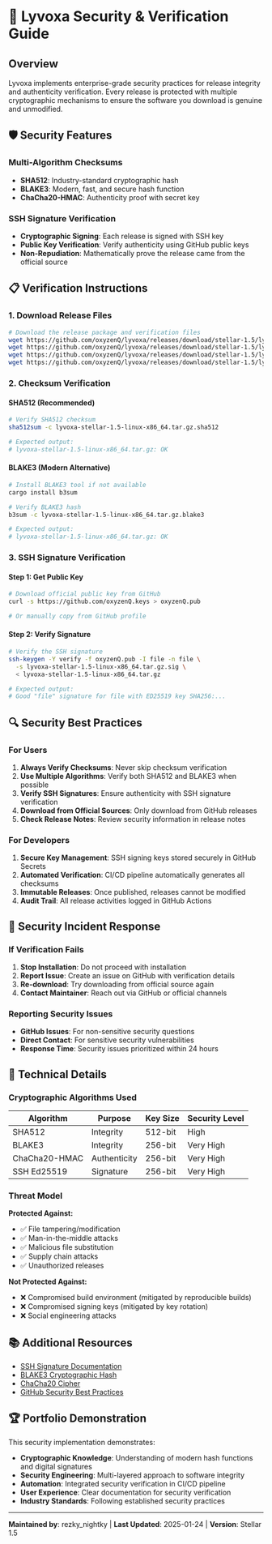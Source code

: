 # 🔐 Lyvoxa Security & Verification Guide

## Overview

Lyvoxa implements enterprise-grade security practices for release integrity and authenticity verification. Every release is protected with multiple cryptographic mechanisms to ensure the software you download is genuine and unmodified.

## 🛡️ Security Features

### Multi-Algorithm Checksums
- **SHA512**: Industry-standard cryptographic hash
- **BLAKE3**: Modern, fast, and secure hash function
- **ChaCha20-HMAC**: Authenticity proof with secret key

### SSH Signature Verification
- **Cryptographic Signing**: Each release is signed with SSH key
- **Public Key Verification**: Verify authenticity using GitHub public keys
- **Non-Repudiation**: Mathematically prove the release came from the official source

## 📋 Verification Instructions

### 1. Download Release Files

```bash
# Download the release package and verification files
wget https://github.com/oxyzenQ/lyvoxa/releases/download/stellar-1.5/lyvoxa-stellar-1.5-linux-x86_64.tar.gz
wget https://github.com/oxyzenQ/lyvoxa/releases/download/stellar-1.5/lyvoxa-stellar-1.5-linux-x86_64.tar.gz.sha512
wget https://github.com/oxyzenQ/lyvoxa/releases/download/stellar-1.5/lyvoxa-stellar-1.5-linux-x86_64.tar.gz.blake3
wget https://github.com/oxyzenQ/lyvoxa/releases/download/stellar-1.5/lyvoxa-stellar-1.5-linux-x86_64.tar.gz.sig
```

### 2. Checksum Verification

#### SHA512 (Recommended)
```bash
# Verify SHA512 checksum
sha512sum -c lyvoxa-stellar-1.5-linux-x86_64.tar.gz.sha512

# Expected output:
# lyvoxa-stellar-1.5-linux-x86_64.tar.gz: OK
```

#### BLAKE3 (Modern Alternative)
```bash
# Install BLAKE3 tool if not available
cargo install b3sum

# Verify BLAKE3 hash
b3sum -c lyvoxa-stellar-1.5-linux-x86_64.tar.gz.blake3

# Expected output:
# lyvoxa-stellar-1.5-linux-x86_64.tar.gz: OK
```

### 3. SSH Signature Verification

#### Step 1: Get Public Key
```bash
# Download official public key from GitHub
curl -s https://github.com/oxyzenQ.keys > oxyzenQ.pub

# Or manually copy from GitHub profile
```

#### Step 2: Verify Signature
```bash
# Verify the SSH signature
ssh-keygen -Y verify -f oxyzenQ.pub -I file -n file \
  -s lyvoxa-stellar-1.5-linux-x86_64.tar.gz.sig \
  < lyvoxa-stellar-1.5-linux-x86_64.tar.gz

# Expected output:
# Good "file" signature for file with ED25519 key SHA256:...
```

## 🔍 Security Best Practices

### For Users

1. **Always Verify Checksums**: Never skip checksum verification
2. **Use Multiple Algorithms**: Verify both SHA512 and BLAKE3 when possible
3. **Verify SSH Signatures**: Ensure authenticity with SSH signature verification
4. **Download from Official Sources**: Only download from GitHub releases
5. **Check Release Notes**: Review security information in release notes

### For Developers

1. **Secure Key Management**: SSH signing keys stored securely in GitHub Secrets
2. **Automated Verification**: CI/CD pipeline automatically generates all checksums
3. **Immutable Releases**: Once published, releases cannot be modified
4. **Audit Trail**: All release activities logged in GitHub Actions

## 🚨 Security Incident Response

### If Verification Fails

1. **Stop Installation**: Do not proceed with installation
2. **Report Issue**: Create an issue on GitHub with verification details
3. **Re-download**: Try downloading from official source again
4. **Contact Maintainer**: Reach out via GitHub or official channels

### Reporting Security Issues

- **GitHub Issues**: For non-sensitive security questions
- **Direct Contact**: For sensitive security vulnerabilities
- **Response Time**: Security issues prioritized within 24 hours

## 🔐 Technical Details

### Cryptographic Algorithms Used

| Algorithm | Purpose | Key Size | Security Level |
|-----------|---------|----------|----------------|
| SHA512 | Integrity | 512-bit | High |
| BLAKE3 | Integrity | 256-bit | Very High |
| ChaCha20-HMAC | Authenticity | 256-bit | Very High |
| SSH Ed25519 | Signature | 256-bit | Very High |

### Threat Model

**Protected Against:**
- ✅ File tampering/modification
- ✅ Man-in-the-middle attacks
- ✅ Malicious file substitution
- ✅ Supply chain attacks
- ✅ Unauthorized releases

**Not Protected Against:**
- ❌ Compromised build environment (mitigated by reproducible builds)
- ❌ Compromised signing keys (mitigated by key rotation)
- ❌ Social engineering attacks

## 📚 Additional Resources

- [SSH Signature Documentation](https://man.openbsd.org/ssh-keygen.1#Y)
- [BLAKE3 Cryptographic Hash](https://github.com/BLAKE3-team/BLAKE3)
- [ChaCha20 Cipher](https://tools.ietf.org/html/rfc8439)
- [GitHub Security Best Practices](https://docs.github.com/en/code-security)

## 🏆 Portfolio Demonstration

This security implementation demonstrates:

- **Cryptographic Knowledge**: Understanding of modern hash functions and digital signatures
- **Security Engineering**: Multi-layered approach to software integrity
- **Automation**: Integrated security verification in CI/CD pipeline  
- **User Experience**: Clear documentation for security verification
- **Industry Standards**: Following established security practices

---

**Maintained by**: rezky_nightky | **Last Updated**: 2025-01-24 | **Version**: Stellar 1.5
